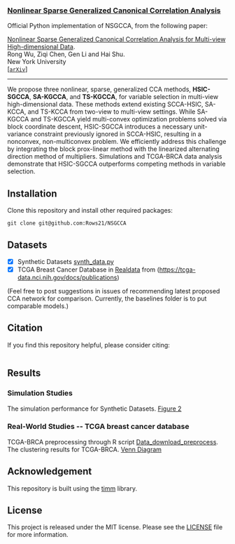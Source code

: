 ### [Nonlinear Sparse Generalized Canonical Correlation Analysis]()

Official Python implementation of NSGCCA, from the following paper:

[Nonlinear Sparse Generalized Canonical Correlation Analysis for Multi-view High-dimensional Data]().  \
Rong Wu, Ziqi Chen, Gen Li and Hai Shu. \
New York University \
[[`arXiv`]()]

---

We propose three nonlinear, sparse, generalized CCA methods, **HSIC-SGCCA**, **SA-KGCCA**, and **TS-KGCCA**, for variable selection in multi-view high-dimensional data. 
These methods extend existing SCCA-HSIC, SA-KCCA, and TS-KCCA from two-view to multi-view settings. While SA-KGCCA and TS-KGCCA yield multi-convex optimization problems solved via block coordinate descent, HSIC-SGCCA introduces a necessary unit-variance constraint previously ignored in SCCA-HSIC, resulting in a nonconvex, non-multiconvex problem.
We efficiently address this challenge by integrating the block prox-linear method with the  linearized
alternating direction method of multipliers. 
Simulations and TCGA-BRCA data analysis demonstrate that HSIC-SGCCA outperforms competing methods in variable selection.

 ## Installation
Clone this repository and install other required packages:
```
git clone git@github.com:Rows21/NSGCCA
```

 ## Datasets
  - [x] Synthetic Datasets [synth_data.py](/NSGCCA/synth_data.py)
  - [x] TCGA Breast Cancer Database in [Realdata](/Realdata/Data_download_preprocess.R) from (https://tcga-data.nci.nih.gov/docs/publications)
 
 (Feel free to post suggestions in issues of recommending latest proposed CCA network for comparison. Currently, the baselines folder is to put comparable models.)
 
 <!-- ✅ ⬜️  -->

 ## Citation
If you find this repository helpful, please consider citing:
```

```

 ## Results 
 ### Simulation Studies
 The simulation performance for Synthetic Datasets. [Figure 2](/Results)
 ### Real-World Studies -- TCGA breast cancer database
 TCGA-BRCA preprocessing through R script [Data_download_preprocess](/Realdata/Data_download_preprocess.R). <br>
 The clustering results for TCGA-BRCA. [Venn Diagram](/Results)

## Acknowledgement
This repository is built using the [timm](https://github.com/rwightman/pytorch-image-models) library.

## License
This project is released under the MIT license. Please see the [LICENSE](LICENSE) file for more information.
